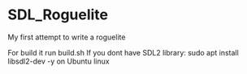 # SDL_Roguelite
My first attempt to write a roguelite

For build it run build.sh
If you dont have SDL2 library:
sudo apt install libsdl2-dev -y on Ubuntu linux
